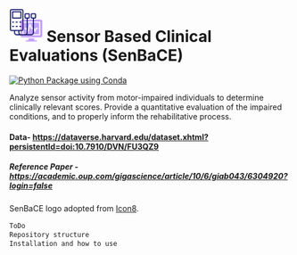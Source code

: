 # <img src= "doc/electromyography.png" height="60"></img> Sensor Based Clinical Evaluations (SenBaCE)
[![Python Package using Conda](https://github.com/hanbincho/clinical-sensor-scoring/actions/workflows/python-package-conda.yml/badge.svg)](https://github.com/hanbincho/clinical-sensor-scoring/actions/workflows/python-package-conda.yml)

Analyze sensor activity from motor-impaired individuals to determine clinically relevant scores. Provide a quantitative evaluation of the impaired conditions, and to properly inform the rehabilitative process. 

#### Data- https://dataverse.harvard.edu/dataset.xhtml?persistentId=doi:10.7910/DVN/FU3QZ9
##### Reference Paper - https://academic.oup.com/gigascience/article/10/6/giab043/6304920?login=false

SenBaCE logo adopted from [Icon8](https://icons8.com/icons/set/Electromyograph).


~~~ ToDo
ToDo
Repository structure
Installation and how to use
